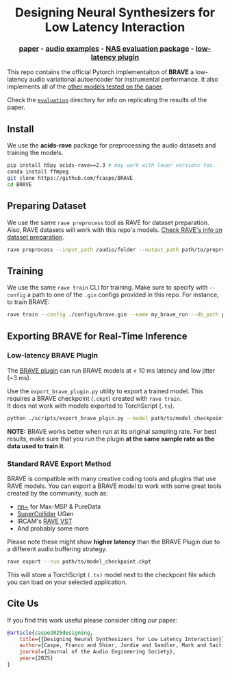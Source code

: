 <h1 align="center">Designing Neural Synthesizers for Low Latency Interaction</h1>
<div align="center">
<h3>
    <a href="https://arxiv.org/abs/2503.11562" target="_blank">paper</a> - <a href="https://fcaspe.github.io/brave" target="_blank">audio examples</a> - <a href="https://github.com/jorshi/nas-eval" target="_blank">NAS evaluation package</a> - <a href="https://fcaspe.github.io/braveplugin" target="_blank">low-latency plugin</a>
</h3>

</div>


This repo contains the official Pytorch implementaiton of **BRAVE** a low-latency audio variational autoencoder for instrumental performance. It also implements all of the [other models tested on the paper](https://github.com/fcaspe/BRAVE/tree/main/configs).

Check the [`evaluation`](https://github.com/fcaspe/BRAVE/tree/main/evaluation) directory for info on replicating the results of the paper.


## Install

We use the **acids-rave** package for preprocessing the audio datasets and training the models.

```bash
pip install h5py acids-rave==2.3 # may work with lower versions too.
conda install ffmpeg
git clone https://github.com/fcaspe/BRAVE
cd BRAVE
```

## Preparing Dataset

We use the same `rave preprocess` tool as RAVE for dataset preparation. Also, RAVE datasets will work with this repo's models. [Check RAVE's info on dataset preparation](https://github.com/acids-ircam/RAVE?tab=readme-ov-file#dataset-preparation).

```bash
rave preprocess --input_path /audio/folder --output_path path/to/preprocessed/dataset/ --channels X
```

## Training

We use the same `rave train` CLI for training. Make sure to specify with `--config` a path to one of the `.gin` configs provided in this repo. For instance, to train BRAVE:

```bash
rave train --config ./configs/brave.gin --name my_brave_run --db_path path/to/preprocessed/dataset/
```

## Exporting BRAVE for Real-Time Inference

### Low-latency BRAVE Plugin

The [BRAVE plugin](https://fcaspe.github.io/braveplugin) can run BRAVE models at < 10 ms latency and low jitter (~3 ms).

Use the `export_brave_plugin.py` utility to export a trained model. This requires a BRAVE checkpoint (`.ckpt`) created with `rave train`.  
It does not work with models exported to TorchScript (`.ts`).

```bash
python ./scripts/export_brave_plgin.py --model path/to/model_checkpoint.ckpt --output_path ./exported_model.h5
```
**NOTE:** BRAVE works better when run at its original sampling rate. For best results, make sure that you run the plugin **at the same sample rate as the data used to train it**.

### Standard RAVE Export Method

BRAVE is compatible with many creative coding tools and plugins that use RAVE models. You can export a BRAVE model to work with some great tools created by the community, such as:

 - [nn~](https://github.com/acids-ircam/nn_tilde) for Max-MSP & PureData
 - [SuperCollider](https://github.com/victor-shepardson/rave-supercollider) UGen
 - IRCAM's [RAVE VST](https://forum.ircam.fr/projects/detail/rave-vst/)
 - And probably some more

Please note these might show **higher latency** than the BRAVE Plugin due to a different audio buffering strategy.
 ```bash
rave export --run path/to/model_checkpoint.ckpt
```
This will store a TorchScript `(.ts)` model next to the checkpoint file which you can load on your selected application.

## Cite Us

If you find this work useful please consider citing our paper:

```bibtex
@article{caspe2025designing,
    title={{Designing Neural Synthesizers for Low Latency Interaction}},
    author={Caspe, Franco and Shier, Jordie and Sandler, Mark and Saitis, Charis and McPherson, Andrew},
    journal={Journal of the Audio Engineering Society},
    year={2025}
}
```